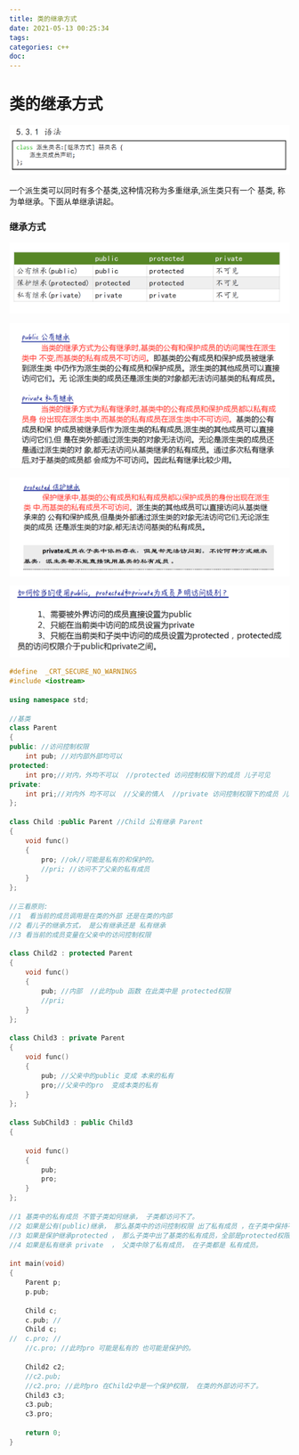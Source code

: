 ```yaml
---
title: 类的继承方式
date: 2021-05-13 00:25:34
tags:
categories: c++
doc:
---
```


# 类的继承方式

![1620836765828](/images/javawz/1620836765828.png)

一个派生类可以同时有多个基类,这种情况称为多重继承,派生类只有一个
基类, 称为单继承。下面从单继承讲起。

### 继承方式

![1620836810687](/images/javawz/1620836810687.png)

![1620836826648](/images/javawz/1620836826648.png)

![1620836847063](/images/javawz/1620836847063.png)

![1620836865525](/images/javawz/1620836865525.png)





```cpp
#define  _CRT_SECURE_NO_WARNINGS 
#include <iostream>

using namespace std;

//基类
class Parent
{
public: //访问控制权限
	int pub; //对内部外部均可以
protected:
	int pro;//对内，外均不可以  //protected 访问控制权限下的成员 儿子可见
private:
	int pri;//对内外 均不可以  //父亲的情人  //private 访问控制权限下的成员 儿子不可见
};

class Child :public Parent //Child 公有继承 Parent
{
	void func()
	{
		pro; //ok//可能是私有的和保护的。
		//pri; //访问不了父亲的私有成员
	}
};

//三看原则:
//1  看当前的成员调用是在类的外部 还是在类的内部
//2 看儿子的继承方式， 是公有继承还是 私有继承
//3 看当前的成员变量在父亲中的访问控制权限

class Child2 : protected Parent
{
	void func()
	{
		pub; //内部  //此时pub 函数 在此类中是 protected权限
		//pri;
	}
};

class Child3 : private Parent
{
	void func()
	{
		pub; //父亲中的public 变成 本来的私有
		pro;//父亲中的pro  变成本类的私有
	}
};

class SubChild3 : public Child3
{

	void func()
	{
		pub;
		pro;
	}
};

//1 基类中的私有成员 不管子类如何继承， 子类都访问不了。
//2 如果是公有(public)继承， 那么基类中的访问控制权限 出了私有成员 ，在子类中保持不变
//3 如果是保护继承protected ， 那么子类中出了基类的私有成员，全部是protected权限
//4 如果是私有继承 private  ， 父类中除了私有成员， 在子类都是 私有成员。

int main(void)
{
	Parent p;
	p.pub;

	Child c;
	c.pub; // 
	Child c;
//	c.pro; //
	//c.pro; //此时pro 可能是私有的 也可能是保护的。

	Child2 c2;
	//c2.pub;
	//c2.pro; //此时pro 在Child2中是一个保护权限， 在类的外部访问不了。
	Child3 c3;
	c3.pub;
	c3.pro;

	return 0;
}
```

